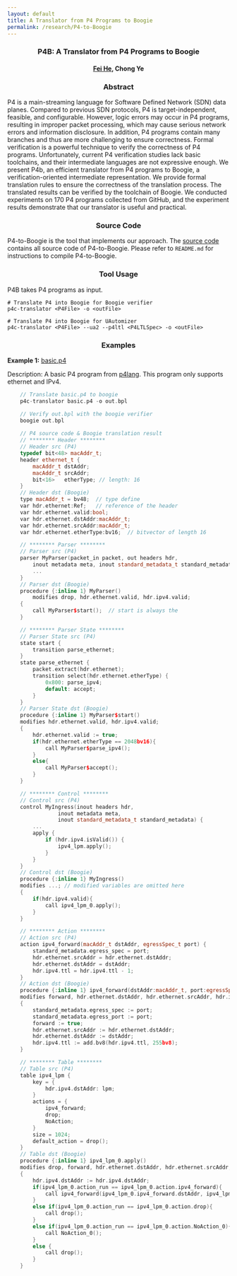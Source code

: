 ```yaml
---
layout: default
title: A Translator from P4 Programs to Boogie
permalink: /research/P4-to-Boogie
---
```


### <center>P4B: A Translator from P4 Programs to Boogie</center>

#### <center><a href="https://feihe.github.io/">Fei He</a>, Chong Ye</center>

### <center>Abstract</center>

P4 is a main-streaming language for Software Defined Network (SDN) data planes. Compared to previous SDN protocols, P4 is target-independent, feasible, and configurable. However, logic errors may occur in P4 programs, resulting in improper packet processing, which may cause serious network errors and information disclosure. In addition, P4 programs contain many branches and thus are more challenging to ensure correctness.
Formal verification is a powerful technique to verify the correctness of P4 programs. Unfortunately, current P4 verification studies lack basic toolchains, and their intermediate languages are not expressive enough. We present P4b, an efficient translator from P4 programs to Boogie, a verification-oriented intermediate representation. We provide formal translation rules to ensure the correctness of the translation process. The translated results can be verified by the toolchain of Boogie. We conducted experiments on 170 P4 programs collected from GitHub, and the experiment results demonstrate that our translator is useful and practical.

### <center>Source Code</center>

P4-to-Boogie is the tool that implements our approach. The <a href="https://github.com/Invincibleyc/P4B-Translator">source code</a> contains all source code of P4-to-Boogie. Please refer to `README.md` for instructions to compile P4-to-Boogie.

### <center>Tool Usage</center>

P4B takes P4 programs as input.

```
# Translate P4 into Boogie for Boogie verifier
p4c-translator <P4File> -o <outFile>

# Translate P4 into Boogie for UAutomizer
p4c-translator <P4File> --ua2 --p4ltl <P4LTLSpec> -o <outFile>
```

### <center>Examples</center>

**Example 1:** <a href="https://github.com/p4lang/tutorials/blob/master/exercises/basic/solution/basic.p4">basic.p4</a>

Description: A basic P4 program from <a href="https://github.com/p4lang">p4lang</a>. This program only supports ethernet and IPv4.

```c++
	// Translate basic.p4 to boogie
	p4c-translator basic.p4 -o out.bpl

	// Verify out.bpl with the boogie verifier
	boogie out.bpl
	
	// P4 source code & Boogie translation result
	// ******** Header ********
	// Header src (P4)
	typedef bit<48> macAddr_t;
	header ethernet_t {
		macAddr_t dstAddr;
		macAddr_t srcAddr;
		bit<16>   etherType; // length: 16
	}
	// Header dst (Boogie)
	type macAddr_t = bv48;  // type define
	var hdr.ethernet:Ref;   // reference of the header
	var hdr.ethernet.valid:bool;
	var hdr.ethernet.dstAddr:macAddr_t;
	var hdr.ethernet.srcAddr:macAddr_t;
	var hdr.ethernet.etherType:bv16;  // bitvector of length 16

	// ******** Parser ********
	// Parser src (P4)
	parser MyParser(packet_in packet, out headers hdr,
		inout metadata meta, inout standard_metadata_t standard_metadata) {
		...
	}
	// Parser dst (Boogie)
	procedure {:inline 1} MyParser()
		modifies drop, hdr.ethernet.valid, hdr.ipv4.valid;
	{
		call MyParser$start();  // start is always the 
	}

	// ******** Parser State ********
	// Parser State src (P4)
	state start {
        transition parse_ethernet;
    }
	state parse_ethernet {
		packet.extract(hdr.ethernet);
		transition select(hdr.ethernet.etherType) {
			0x800: parse_ipv4;
			default: accept;
		}
	}
	// Parser State dst (Boogie)
	procedure {:inline 1} MyParser$start()
	modifies hdr.ethernet.valid, hdr.ipv4.valid;
	{
	    hdr.ethernet.valid := true;
	    if(hdr.ethernet.etherType == 2048bv16){
	        call MyParser$parse_ipv4();
	    }
	    else{
	        call MyParser$accept();
	    }
	}

	// ******** Control ********
	// Control src (P4)
	control MyIngress(inout headers hdr,
				inout metadata meta,
				inout standard_metadata_t standard_metadata) {
		...
		apply {
			if (hdr.ipv4.isValid()) {
				ipv4_lpm.apply();
			}
		}
	}
	// Control dst (Boogie)
	procedure {:inline 1} MyIngress()
	modifies ...; // modified variables are omitted here
	{
		if(hdr.ipv4.valid){
			call ipv4_lpm_0.apply();
		}
	}

	// ******** Action ********
	// Action src (P4)
	action ipv4_forward(macAddr_t dstAddr, egressSpec_t port) {
		standard_metadata.egress_spec = port;
		hdr.ethernet.srcAddr = hdr.ethernet.dstAddr;
		hdr.ethernet.dstAddr = dstAddr;
		hdr.ipv4.ttl = hdr.ipv4.ttl - 1;
	}
	// Action dst (Boogie)
	procedure {:inline 1} ipv4_forward(dstAddr:macAddr_t, port:egressSpec_t)
	modifies forward, hdr.ethernet.dstAddr, hdr.ethernet.srcAddr, hdr.ipv4.ttl, standard_metadata.egress_port, standard_metadata.egress_spec;
	{
		standard_metadata.egress_spec := port;
		standard_metadata.egress_port := port;
		forward := true;
		hdr.ethernet.srcAddr := hdr.ethernet.dstAddr;
		hdr.ethernet.dstAddr := dstAddr;
		hdr.ipv4.ttl := add.bv8(hdr.ipv4.ttl, 255bv8);
	}

	// ******** Table ********
	// Table src (P4)
	table ipv4_lpm {
        key = {
            hdr.ipv4.dstAddr: lpm;
        }
        actions = {
            ipv4_forward;
            drop;
            NoAction;
        }
        size = 1024;
        default_action = drop();
    }
	// Table dst (Boogie)
	procedure {:inline 1} ipv4_lpm_0.apply()
	modifies drop, forward, hdr.ethernet.dstAddr, hdr.ethernet.srcAddr, hdr.ipv4.dstAddr, hdr.ipv4.ttl, standard_metadata.egress_port, standard_metadata.egress_spec;
	{
		hdr.ipv4.dstAddr := hdr.ipv4.dstAddr;
		if(ipv4_lpm_0.action_run == ipv4_lpm_0.action.ipv4_forward){
			call ipv4_forward(ipv4_lpm_0.ipv4_forward.dstAddr, ipv4_lpm_0.ipv4_forward.port);
		}
		else if(ipv4_lpm_0.action_run == ipv4_lpm_0.action.drop){
			call drop();
		}
		else if(ipv4_lpm_0.action_run == ipv4_lpm_0.action.NoAction_0){
			call NoAction_0();
		}
		else {
			call drop();
		}
	}
```